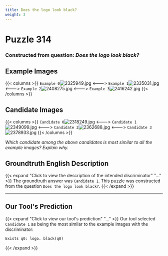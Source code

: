 ```yaml
---
title: Does the logo look black?
weight: 3
---
```


# Puzzle 314
### Constructed from question: _Does the logo look black?_


## Example Images
{{< columns >}}
`Example 0`![2325949.jpg](/gqa_images/2325949.jpg)
<--->
`Example 1`![2335031.jpg](/gqa_images/2335031.jpg)
<--->
`Example 2`![2408275.jpg](/gqa_images/2408275.jpg)
<--->
`Example 3`![2416242.jpg](/gqa_images/2416242.jpg)
{{< /columns >}}

## Candidate Images
{{< columns >}}
`Candidate 0`![2318249.jpg](/gqa_images/2318249.jpg)
<--->
`Candidate 1`![2349099.jpg](/gqa_images/2349099.jpg)
<--->
`Candidate 2`![2362688.jpg](/gqa_images/2362688.jpg)
<--->
`Candidate 3`![2378933.jpg](/gqa_images/2378933.jpg)
{{< /columns >}}

*Which candidate among the above candidates is most similar to all the example images? Explain why.*

## Groundtruth English Description

{{< expand "Click to view the description of the intended discriminator" "..." >}}
The groundtruth answer was `Candidate 1`. This puzzle was constructed from the question `Does the logo look black?`.
{{< /expand >}}

---

## Our Tool's Prediction

{{< expand "Click to view our tool's prediction" "..." >}}
Our tool selected `Candidate 1` as being the most similar to the example images with the discriminator:
```plaintext
Exists q0: logo. black(q0)
```
{{< /expand >}}
